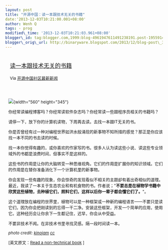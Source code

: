 ```yaml
--- 
layout: post 
title: "开源中国：读一本跟技术无关的书籍" 
date:'2013-12-03T10:21:00.001+08:00' 
author: Wenh Q
tags: - prog
modified\_time: '2013-12-03T10:21:03.961+08:00' 
blogger\_id: tag:blogger.com,1999:blog-4961947611491238191.post-1955914180478364121
blogger\_orig\_url: http://binaryware.blogspot.com/2013/12/blog-post\_3.html
---
```

<div style="margin: 10px; padding: 5px;">

<div style="font-size: 18px;">

[读一本跟技术无关的书籍](http://www.oschina.net/news/46464/read-a-non-technical-book)

</div>

<div style="font-size: 13px;">

Via [开源中国社区最新新闻](http://www.oschina.net/?from=rss)

</div>

</div>

<div style="font-size: 13px; padding: 15px 0 10px 10px;">

![](http://static.oschina.net/uploads/img/201312/02071631_FW17.jpg){width="560"
height="345"}

你经常读编程博客吗？你经常读软件杂志吗？你经常读一些跟程序员相关的书籍吗？

请停一下，放下你的计算机读物，下周再去读。去找一本跟IT无关的书。

你是否曾经有过一种对编程世界如洪水般涌现的新事物不知所措的感觉？那正是你应该找一本不同的书去读的时候。

找一本你觉得有趣的，或你喜欢的作家写的书。很多人认为读这些小说、读这些专业领域外的书都是浪费时间，但事实不是这样的。

这些书的作用是让你的大脑转变一种思维视角。它们的作用是扩展你的知识领域。它们的作用是在替你准备消化下一个计算机里的新事物。

你会发现一些有趣的现象，你会惊奇的发现看似不相关的主题却有着出奇相似的道理。最近，我读了一本关于生态农业和有机食物的书。作者说；"**不要总是在植物学书籍中欣赏这些植物，去种植它们，照料它们，这样以后你一辈子都会懂它们了。**"。

这个道理放在编程的世界里，植物可以是一种框架或一种新的编程语言——不要只是读它们，因为你会把刚读到的忘得一干二净。安装这些框架，开发一个简单的应用，使用它。这种经历会让你余下一生都记住，迟早，你会从中受益。

不要非技术不闻。在非技术书里寻找灵感。隔一段时间读一本。

*photo credit:
[kinojam](http://www.flickr.com/photos/kinojam/8692801815/)
[cc](http://creativecommons.org/licenses/by-nc-sa/2.0/)*




[英文原文：[Read a non-technical
book](http://chodounsky.net/2013/11/22/read-a-non-technical-book/) 
]

</div>
